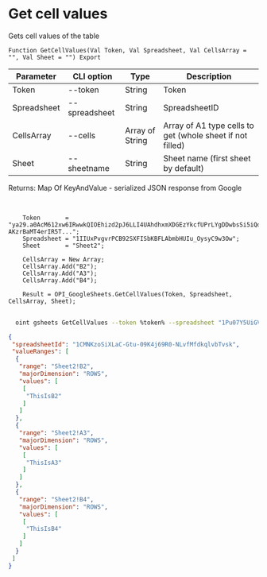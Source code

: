 ﻿---
sidebar_position: 3
---

# Get cell values
 Gets cell values of the table



`Function GetCellValues(Val Token, Val Spreadsheet, Val CellsArray = "", Val Sheet = "") Export`

  | Parameter | CLI option | Type | Description |
  |-|-|-|-|
  | Token | --token | String | Token |
  | Spreadsheet | --spreadsheet | String | SpreadsheetID |
  | CellsArray | --cells | Array of String | Array of A1 type cells to get (whole sheet if not filled) |
  | Sheet | --sheetname | String | Sheet name (first sheet by default) |

  
  Returns:  Map Of KeyAndValue - serialized JSON response from Google

<br/>




```bsl title="Code example"
    Token       = "ya29.a0AcM612xw6IRwwkQIOEhizd2pJ6LLI4UAhdhxmXDGEzYkcfUPrLYgDDwbsSi5iQdc78WPs_1_Qor5KipuV6mAIvr6z-AKzrBaMT4erIR5T...";
    Spreadsheet = "1IIUxPvgvrPCB92SXFISbKBFLAbmbHUIu_OysyC9w3Ow";
    Sheet       = "Sheet2";

    CellsArray = New Array;
    CellsArray.Add("B2");
    CellsArray.Add("A3");
    CellsArray.Add("B4");

    Result = OPI_GoogleSheets.GetCellValues(Token, Spreadsheet, CellsArray, Sheet);
```



```sh title="CLI command example"
    
  oint gsheets GetCellValues --token %token% --spreadsheet "1Pu07Y5UiGVfW4fqfP7tcSQtdSX_2wdm2Ih23zlxJJwc" --cells %cells% --sheetname "Sheet2"

```

```json title="Result"
{
 "spreadsheetId": "1CMNKzoSiXLaC-Gtu-09K4j69R0-NLvfMfdkqlvbTvsk",
 "valueRanges": [
  {
   "range": "Sheet2!B2",
   "majorDimension": "ROWS",
   "values": [
    [
     "ThisIsB2"
    ]
   ]
  },
  {
   "range": "Sheet2!A3",
   "majorDimension": "ROWS",
   "values": [
    [
     "ThisIsA3"
    ]
   ]
  },
  {
   "range": "Sheet2!B4",
   "majorDimension": "ROWS",
   "values": [
    [
     "ThisIsB4"
    ]
   ]
  }
 ]
}
```
